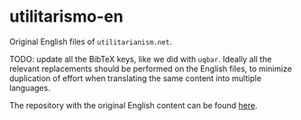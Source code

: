 # utilitarismo-en

Original English files of `utilitarianism.net`.

TODO: update all the BibTeX keys, like we did with `uqbar`. Ideally all the relevant replacements should be performed on the English files, to minimize duplication of effort when translating the same content into multiple languages.

The repository with the original English content can be found
[here](https://github.com/whyboris/utilitarianism.net).
